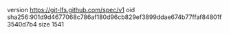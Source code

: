 version https://git-lfs.github.com/spec/v1
oid sha256:901d9d4677068c786af180d96cb829ef3899ddae674b77ffaf84801f3540d7b4
size 1541
